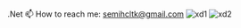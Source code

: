 .Net
📫 How to reach me: semihcltk@gmail.com
![xd1](https://github.com/semihceltik/semihceltik/assets/56488622/be581758-3a20-42d0-a5b7-76f7dcaba6f9)
![xd2](https://github.com/semihceltik/semihceltik/assets/56488622/f1277542-853f-43c6-a097-32cfaa07a9df)

<!--
**semihceltik/semihceltik** is a ✨ _special_ ✨ repository because its `README.md` (this file) appears on your GitHub profile.



Here are some ideas to get you started:

- 🔭 I’m currently working on ...
- 🌱 I’m currently learning ...
- 👯 I’m looking to collaborate on ...
- 🤔 I’m looking for help with ...
- 💬 Ask me about ...
- 
- 😄 Pronouns: ...
- ⚡ Fun fact: ...
-->
